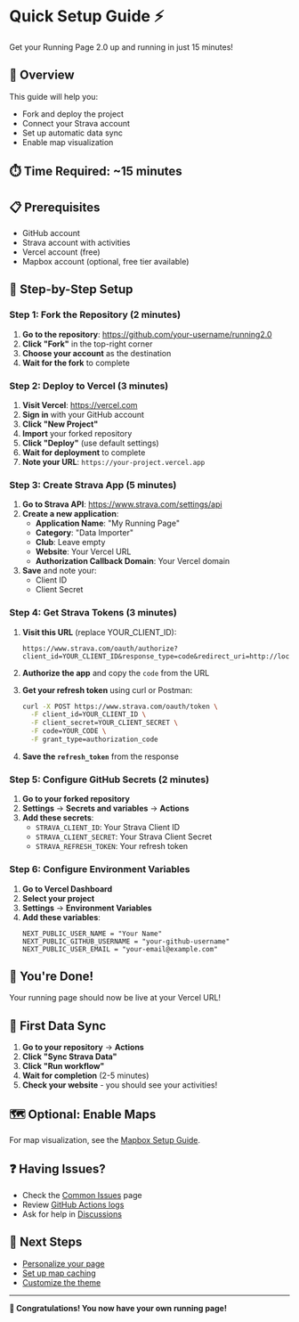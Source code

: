 # Quick Setup Guide ⚡

Get your Running Page 2.0 up and running in just 15 minutes!

## 🎯 Overview

This guide will help you:
- Fork and deploy the project
- Connect your Strava account
- Set up automatic data sync
- Enable map visualization

## ⏱️ Time Required: ~15 minutes

## 📋 Prerequisites

- GitHub account
- Strava account with activities
- Vercel account (free)
- Mapbox account (optional, free tier available)

## 🚀 Step-by-Step Setup

### Step 1: Fork the Repository (2 minutes)

1. **Go to the repository**: https://github.com/your-username/running2.0
2. **Click "Fork"** in the top-right corner
3. **Choose your account** as the destination
4. **Wait for the fork** to complete

### Step 2: Deploy to Vercel (3 minutes)

1. **Visit Vercel**: https://vercel.com
2. **Sign in** with your GitHub account
3. **Click "New Project"**
4. **Import** your forked repository
5. **Click "Deploy"** (use default settings)
6. **Wait for deployment** to complete
7. **Note your URL**: `https://your-project.vercel.app`

### Step 3: Create Strava App (5 minutes)

1. **Go to Strava API**: https://www.strava.com/settings/api
2. **Create a new application**:
   - **Application Name**: "My Running Page"
   - **Category**: "Data Importer"
   - **Club**: Leave empty
   - **Website**: Your Vercel URL
   - **Authorization Callback Domain**: Your Vercel domain
3. **Save** and note your:
   - Client ID
   - Client Secret

### Step 4: Get Strava Tokens (3 minutes)

1. **Visit this URL** (replace YOUR_CLIENT_ID):
   ```
   https://www.strava.com/oauth/authorize?client_id=YOUR_CLIENT_ID&response_type=code&redirect_uri=http://localhost&approval_prompt=force&scope=read,activity:read_all
   ```

2. **Authorize the app** and copy the `code` from the URL

3. **Get your refresh token** using curl or Postman:
   ```bash
   curl -X POST https://www.strava.com/oauth/token \
     -F client_id=YOUR_CLIENT_ID \
     -F client_secret=YOUR_CLIENT_SECRET \
     -F code=YOUR_CODE \
     -F grant_type=authorization_code
   ```

4. **Save the `refresh_token`** from the response

### Step 5: Configure GitHub Secrets (2 minutes)

1. **Go to your forked repository**
2. **Settings** → **Secrets and variables** → **Actions**
3. **Add these secrets**:
   - `STRAVA_CLIENT_ID`: Your Strava Client ID
   - `STRAVA_CLIENT_SECRET`: Your Strava Client Secret
   - `STRAVA_REFRESH_TOKEN`: Your refresh token

### Step 6: Configure Environment Variables

1. **Go to Vercel Dashboard**
2. **Select your project**
3. **Settings** → **Environment Variables**
4. **Add these variables**:
   ```
   NEXT_PUBLIC_USER_NAME = "Your Name"
   NEXT_PUBLIC_GITHUB_USERNAME = "your-github-username"
   NEXT_PUBLIC_USER_EMAIL = "your-email@example.com"
   ```

## 🎉 You're Done!

Your running page should now be live at your Vercel URL!

## 🔄 First Data Sync

1. **Go to your repository** → **Actions**
2. **Click "Sync Strava Data"**
3. **Click "Run workflow"**
4. **Wait for completion** (2-5 minutes)
5. **Check your website** - you should see your activities!

## 🗺️ Optional: Enable Maps

For map visualization, see the [Mapbox Setup Guide](Mapbox-Setup).

## ❓ Having Issues?

- Check the [Common Issues](Common-Issues) page
- Review [GitHub Actions logs](Debug-Guide#github-actions-logs)
- Ask for help in [Discussions](https://github.com/your-username/running2.0/discussions)

## 🎯 Next Steps

- [Personalize your page](Personalization)
- [Set up map caching](Static-Map-Caching)
- [Customize the theme](Theme-Customization)

---

**🎊 Congratulations! You now have your own running page!**
